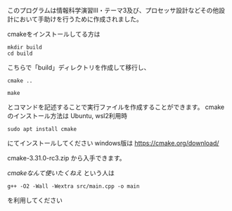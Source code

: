 このプログラムは情報科学演習Ⅲ・テーマ3及び、プロセッサ設計などその他設計において手助けを行うために作成されました。

cmakeをインストールしてる方は
```
mkdir build
cd build
```
こちらで「build」ディレクトリを作成して移行し、
```
cmake ..
```
```
make
```
とコマンドを記述することで実行ファイルを作成することができます。
cmake のインストール方法は
Ubuntu, wsl2利用時
```
sudo apt install cmake
```
にてインストールしてください
windows版は
<https://cmake.org/download/>

cmake-3.31.0-rc3.zip
から入手できます。

*cmakeなんて使いたくねえ*
という人は
```
g++ -O2 -Wall -Wextra src/main.cpp -o main
```
を利用してください

